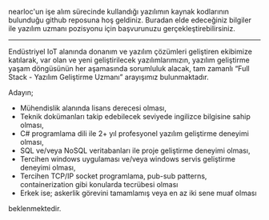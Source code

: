 nearloc'un işe alım sürecinde kullandığı yazılımın kaynak kodlarının bulunduğu github reposuna hoş geldiniz. 
Buradan elde edeceğiniz bilgiler ile yazılım uzmanı pozisyonu için başvurunuzu gerçekleştirebilirsiniz.

---

Endüstriyel IoT alanında donanım ve yazılım çözümleri geliştiren ekibimize katılarak, var olan ve yeni geliştirilecek yazılımlarımızın, yazılım geliştirme yaşam döngüsünün her aşamasında sorumluluk alacak, tam zamanlı “Full Stack - Yazılım Geliştirme Uzmanı” arayışımız bulunmaktadır.

Adayın;

+ Mühendislik alanında lisans derecesi olması,
+ Teknik dokümanları takip edebilecek seviyede ingilizce bilgisine sahip olması,
+ C# programlama dili ile 2+ yıl profesyonel yazılım geliştirme deneyimi olması,
+ SQL ve/veya NoSQL veritabanları ile proje geliştirme deneyimi olması,
+ Tercihen windows uygulaması ve/veya windows servis geliştirme deneyimi olması,
+ Tercihen TCP/IP socket programlama, pub-sub patterns, containerization gibi konularda tecrübesi olması
+ Erkek ise; askerlik görevini tamamlamış veya en az iki sene muaf olması

beklenmektedir.


